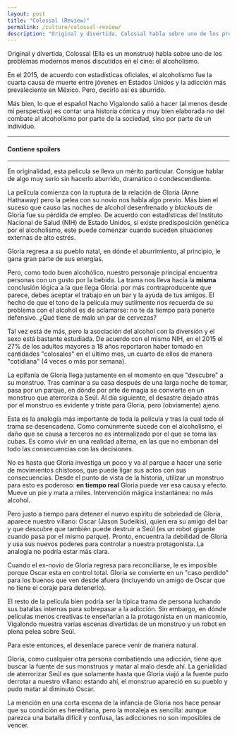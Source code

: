 ```yaml
---           
layout: post
title: "Colossal (Review)"
permalink: /culture/colossal-review/
description: "Original y divertida, Colossal habla sobre uno de los problemas modernos menos discutidos en el cine"
---
```



Original y divertida, Colossal (Ella es un monstruo) habla sobre uno de los problemas modernos menos discutidos en el cine: el alcoholismo. 


En el 2015, de acuerdo con estadísticas oficiales, el alcoholismo fue la cuarta causa de muerte entre jóvenes en Estados Unidos y la adicción más prevaleciente en México. Pero, decirlo así es aburrido. 


Más bien, lo que el español Nacho Vigalondo salió a hacer (al menos desde mi perspectiva) es contar una historia cómica y muy bien elaborada no del combate al alcoholismo por parte de la sociedad, sino por parte de un individuo.


---

#### Contiene spoilers

---


En originalidad, esta película se lleva un mérito particular. Consigue hablar de algo muy serio sin hacerlo aburrido, dramático o condescendiente. 

La película comienza con la ruptura de la relación de Gloria (Anne Hathaway) pero la pelea con su novio nos habla algo previo. Más bien el suceso que causo las noches de alcohol desenfrenado y *blackouts* de Gloria fue su pérdida de empleo. De acuerdo con estadísticas del Instituto Nacional de Salud (NIH) de Estado Unidos, si existe predisposición genética por el alcoholismo, este puede comenzar cuando suceden situaciones externas de alto estrés.


Gloria regresa a su pueblo natal, en dónde el aburrimiento, al principio, le gana gran parte de sus energías. 


Pero, como todo buen alcohólico, nuestro personaje principal encuentra personas con un gusto por la bebida. La trama nos lleva hacía la **misma** conclusión lógica a la que llega Gloria: por más contraproducente que parece, debes aceptar el trabajo en un bar y la ayuda de tus amigos. El hecho de que el tono de la película muy sutilmente nos recuerda de su problema con el alcohol es de aclamarse: no te da tiempo para ponerte defensivo. ¿Qué tiene de malo un par de cervezas?

Tal vez está de más, pero la asociación del alcohol con la diversión y el sexo está bastante estudiada. De acuerdo con el mismo NIH, en el 2015 el 27% de los adultos mayores a 18 años reportaron haber tomado en cantidades "colosales" en el último mes, un cuarto de ellos de manera "cotidiana" (4 veces o más por semana). 


La epifanía de Gloria llega justamente en el momento en que "descubre" a su monstruo. Tras caminar a su casa después de una larga noche de tomar, pasa por un parque, en dónde por arte de magia se convierte en un monstruo que aterroriza a Seúl. Al día siguiente, el desastre dejado atrás por el monstruo es evidente y triste para Gloria, pero (obviamente) ajeno. 


Esta es la analogía más importante de toda la película y tras la cual todo el trama se desencadena. Como comúnmente sucede con el alcoholismo, el daño que se causa a terceros no es internalizado por el que se toma las cubas. Es como vivir en una realidad alterna, en las que no embonan del todo las consecuencias con las decisiones. 


No es hasta que Gloria investiga un poco y va al parque a hacer una serie de movimientos chistosos, que puede ligar sus actos con sus consecuencias. Desde el punto de vista de la historia, utilizar un monstruo para esto es poderoso: **en tiempo real** Gloria puede ver esa causa y efecto. Mueve un pie y mata a miles. Intervención mágica instantánea: no más alcohol.


Pero justo a tiempo para detener el nuevo espíritu de sobriedad de Gloria, aparece nuestro villano: Oscar (Jason Sudeikis), quien era su amigo del bar y que descubre que también puede destruir a Seúl (es un robot gigante cuando pasa por el mismo parque). Pronto, encuentra la debilidad de Gloria y usa sus nuevos poderes para controlar a nuestra protagonista. La analogía no podría estar más clara. 


Cuando el ex-novio de Gloria regresa para reconciliarse, le es imposible porque Oscar esta en control total. Gloria se convierte en un "caso perdido" para los buenos que ven desde afuera (incluyendo un amigo de Oscar que no tiene el coraje para detenerlo).


El resto de la película bien podría ser la típica trama de persona luchando sus batallas internas para sobrepasar a la adicción. Sin embargo, en dónde películas menos creativas te enseñarían a la protagonista en un manicomio, Vigalondo muestra varias escenas divertidas de un monstruo y un robot en plena pelea sobre Seúl. 

Para este entonces, el desenlace parece venir de manera natural. 

Gloria, como cualquier otra persona combatiendo una adicción, tiene que buscar la fuente de sus monstruos y matar al malo desde ahí. La genialidad de aterrorizar Seúl es que solamente hasta que Gloria viajó a la fuente pudo derrotar a nuestro villano: estando ahí, el monstruo apareció en su pueblo y pudo matar al diminuto Oscar.


La mención en una corta escena de la infancia de Gloria nos hace pensar que su condición es hereditaria, pero la moraleja es sencilla: aunque parezca una batalla difícil y confusa, las adicciones no son imposibles de vencer.